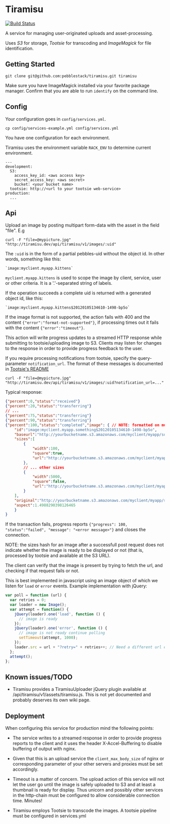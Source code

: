 # Tiramisu

[![Build Status](https://semaphoreapp.com/api/v1/projects/07b8419278106d09595c3737e0b53ee5aee4d072/28252/badge.png)](https://semaphoreapp.com/projects/1574/branches/28252)

A service for managing user-originated uploads and asset-processing.

Uses _S3_ for storage, _Tootsie_ for transcoding and _ImageMagick_ for file identification.

## Getting Started

    git clone git@github.com:pebblestack/tiramisu.git tiramisu

Make sure you have ImageMagick installed via your favorite package manager. Confirm that you
are able to run `identify` on the command line.

## Config

Your configuration goes in `config/services.yml`.

    cp config/services-example.yml config/services.yml

You have one configuration for each environment.

Tiramisu uses the environment variable `RACK_ENV` to determine current environment.

    ---
    development:
      S3:
        access_key_id: <aws access key>
        secret_access_key: <aws secret>
        bucket: <your bucket name>
      tootsie: http://<url to your tootsie web-service>
    production:
      ...

## Api

Upload an image by posting multipart form-data with the asset in the field "file". E.g

    curl -F "file=@mypicture.jpg" "http://tiramisu.dev/api/tiramisu/v1/images/:uid"

The `:uid` is in the form of a partial pebbles-uid without the object id. In other words, something like this:

    `image:myclient.myapp.kittens`

`myclient.myapp.kittens` is used to scope the image by client, service, user or other criteria. It is a '.'-separated
string of labels.

If the operation succeeds a complete uid is returned with a generated object id, like this:

    `image:myclient.myapp.kittens$20120105134610-1498-bp5o`

If the image format is not supported, the action fails with 400 and the content `{"error":"format-not-supported"}`,
if processing times out it fails with the content `{"error":"timeout"}`.

This action will write progress updates to a streamed HTTP response while submitting to tootsie/uploading image to S3.
Clients may listen for changes to the response in order to provide progress feedback to the user.

If you require processing notifications from tootsie, specify the query-parameter `notification_url`.
The format of these messages is documented in [Tootsie's README](https://github.com/alexstaubo/tootsie#readme)

    curl -F "file=@mypicture.jpg" "http://tiramisu.dev/api/tiramisu/v1/images/:uid?notification_url=..."

Typical response:

```json
{"percent":0,"status":"received"}
{"percent":20,"status":"transferring"}
// ...
{"percent":75,"status":"transferring"}
{"percent":90,"status":"transferring"}
{"percent":100,"status":"completed","image": { // NOTE: formatted on mulitple lines for readability. In reality, this is a one-liner
    "id":"image:myclient.myapp.something$20120105134610-1498-bp5o",
    "baseurl":"http://yourbucketname.s3.amazonaws.com/myclient/myapp/something/20120105134610-1498-bp5o",
    "sizes":[
        {
            "width":100,
            "square":true,
            "url":"http://yourbucketname.s3.amazonaws.com/myclient/myapp/something/20120105134610-1498-bp5o/100.jpg"
        },
        // ... other sizes
        {
            "width":5000,
            "square":false,
            "url":"http://yourbucketname.s3.amazonaws.com/myclient/myapp/something/20120105134610-1498-bp5o/5000.jpg"
        }
    ],
    "original":"http://yourbucketname.s3.amazonaws.com/myclient/myapp/something/20120105134610-1498-bp5o/original.jpeg",
    "aspect":1.4988290398126465
    }
}
```

If the transaction fails, progress reports `{"progress": 100, "status":"failed", "message": "<error message>"}` and closes the connection.

NOTE: the sizes hash for an image after a successfull post request does not indicate whether the image is ready
to be displayed or not (that is, processed by tootsie and available at the S3 URL).

The client can verify that the image is present by trying to fetch the url, and checking if that request fails or not.

This is best implemented in javascript using an image object of which we listen for `load` or `error` events.
Example implementation with jQuery:

```javascript
var poll = function (url) {
  var retries = 0;
  var loader = new Image();
  var attempt = function() {
    jQuery(loader).one('load', function () {
      // image is ready
    });
    jQuery(loader).one('error', function () {
      // image is not ready continue polling
      setTimeout(attempt, 1000);
    });
    loader.src = url + "?retry=" + retries++; // Need a different url every time, cause Opera will cache it even if it fails
  };
  attempt();
};
```

## Known issues/TODO

* Tiramisu provides a TiramisuUploader jQuery plugin available at /api/tiramisu/v1/assets/tiramisu.js.
  This is not yet documented and probably deserves its own wiki page.

## Deployment

When configuring this service for production mind the following points:

* The service writes to a streamed response in order to provide progress reports to the client
  and it uses the header X-Accel-Buffering to disable buffering of output with nginx.

* Given that this is an upload service the `client_max_body_size` of nginx or corresponding
  parameter of your other servers and proxies must be set accordingly.

* Timeout is a matter of concern. The upload action of this service will not let the user
  go until the image is safely uploaded to S3 and at least a thumbnail is ready for
  display. Thus unicorn and possibly other services in the http-chain must be configured
  to allow considerable connection time. Minutes!

* Tiramisu employs Tootsie to transcode the images. A tootsie pipeline must be configured in
  services.yml

